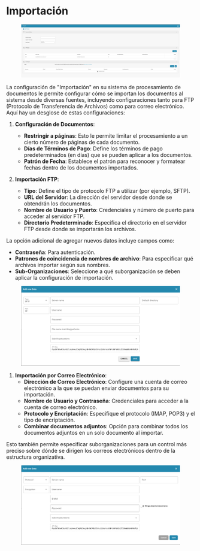 # Importación

<figure><img src="../../../.gitbook/assets/Bildschirmfoto 2024-05-08 um 10.48.36.png" alt=""><figcaption></figcaption></figure>

La configuración de "Importación" en su sistema de procesamiento de documentos le permite configurar cómo se importan los documentos al sistema desde diversas fuentes, incluyendo configuraciones tanto para FTP (Protocolo de Transferencia de Archivos) como para correo electrónico. Aquí hay un desglose de estas configuraciones:

1. **Configuración de Documentos**:
   - **Restringir a páginas**: Esto le permite limitar el procesamiento a un cierto número de páginas de cada documento.
   - **Días de Términos de Pago**: Define los términos de pago predeterminados (en días) que se pueden aplicar a los documentos.
   - **Patrón de Fecha**: Establece el patrón para reconocer y formatear fechas dentro de los documentos importados.
   
2. **Importación FTP**:
   - **Tipo**: Define el tipo de protocolo FTP a utilizar (por ejemplo, SFTP).
   - **URL del Servidor**: La dirección del servidor desde donde se obtendrán los documentos.
   - **Nombre de Usuario y Puerto**: Credenciales y número de puerto para acceder al servidor FTP.
   - **Directorio Predeterminado**: Especifica el directorio en el servidor FTP desde donde se importarán los archivos.

La opción adicional de agregar nuevos datos incluye campos como:

   - **Contraseña**: Para autenticación.
   - **Patrones de coincidencia de nombres de archivo**: Para especificar qué archivos importar según sus nombres.
   - **Sub-Organizaciones**: Seleccione a qué suborganización se deben aplicar la configuración de importación.

<figure><img src="../../../.gitbook/assets/Bildschirmfoto 2024-05-08 um 10.48.45.png" alt=""><figcaption></figcaption></figure>

1. **Importación por Correo Electrónico**:
   - **Dirección de Correo Electrónico**: Configure una cuenta de correo electrónico a la que se puedan enviar documentos para su importación.
   - **Nombre de Usuario y Contraseña**: Credenciales para acceder a la cuenta de correo electrónico.
   - **Protocolo y Encriptación**: Especifique el protocolo (IMAP, POP3) y el tipo de encriptación.
   - **Combinar documentos adjuntos**: Opción para combinar todos los documentos adjuntos en un solo documento al importar.

Esto también permite especificar suborganizaciones para un control más preciso sobre dónde se dirigen los correos electrónicos dentro de la estructura organizativa.

<figure><img src="../../../.gitbook/assets/Bildschirmfoto 2024-05-08 um 10.48.56.png" alt=""><figcaption></figcaption></figure>
